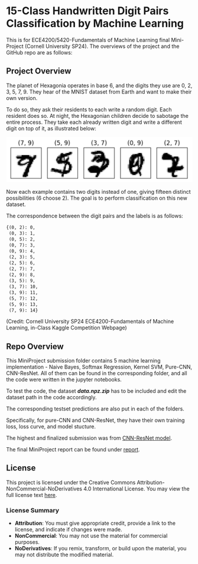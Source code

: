 
# 15-Class Handwritten Digit Pairs Classification by Machine Learning

This is for ECE4200/5420-Fundamentals of Machine Learning final Mini-Project (Cornell University SP24). The overviews of the project and the GitHub repo are as follows:

## Project Overview

The planet of Hexagonia operates in base 6, and the digits they use are 0, 2, 3, 5, 7, 9. They hear of the MNIST dataset from Earth and want to make their own version.

To do so, they ask their residents to each write a random digit. Each resident does so. At night, the Hexagonian children decide to sabotage the entire process. They take each already written digit and write a different digit on top of it, as illustrated below:

![data_sample](/asset/img/data_sample.png "data_sample")

Now each example contains two digits instead of one, giving fifteen distinct possibilities (6 choose 2). The goal is to perform classification on this new dataset.

The correspondence between the digit pairs and the labels is as follows:

```console
{(0, 2): 0,
 (0, 3): 1,
 (0, 5): 2,
 (0, 7): 3,
 (0, 9): 4,
 (2, 3): 5,
 (2, 5): 6,
 (2, 7): 7,
 (2, 9): 8,
 (3, 5): 9,
 (3, 7): 10,
 (3, 9): 11,
 (5, 7): 12,
 (5, 9): 13,
 (7, 9): 14}
```

(Credit: Cornell University SP24 ECE4200-Fundamentals of Machine Learning, in-Class Kaggle Competition Webpage)

## Repo Overview

This MiniProject submission folder contains 5 machine learning implementation - Naive Bayes, Softmax Regression, Kernel SVM, Pure-CNN, CNN-ResNet. All of them can be found in the corresponding folder, and all the code were written in the jupyter notebooks.

To test the code, the dataset ***data.npz.zip*** has to be included and edit the dataset path in the code accordingly.

The corresponding testset predictions are also put in each of the folders.

Specifically, for pure-CNN and CNN-ResNet, they have their own training loss, loss curve, and model stucture.

The highest and finalized submission was from [CNN-ResNet model](https://github.com/666harrypeng/Handwritten-Digit-Pairs-Classification-by-Machine-Learning/tree/main/CNN-ResNet).

The final MiniProject report can be found under [report](https://github.com/666harrypeng/Handwritten-Digit-Pairs-Classification-by-Machine-Learning/tree/main/report).

## License

This project is licensed under the Creative Commons Attribution-NonCommercial-NoDerivatives 4.0 International License. You may view the full license text [here](https://github.com/666harrypeng/Handwritten-Digit-Pairs-Classification-by-Machine-Learning/blob/c39f06255f4413c6989dd070cec302b81c563f14/LICENSE).

### License Summary

- **Attribution**: You must give appropriate credit, provide a link to the license, and indicate if changes were made.
- **NonCommercial**: You may not use the material for commercial purposes.
- **NoDerivatives**: If you remix, transform, or build upon the material, you may not distribute the modified material.
